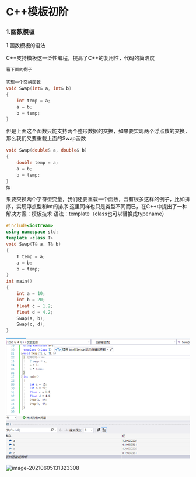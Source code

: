 # C++模板初阶

### 1.函数模板

1.函数模板的语法

C++支持模板这一泛性编程，提高了C++的复用性，代码的简洁度

```cpp
看下面的例子

实现一个交换函数
void Swap(int& a, int& b)
{
	int temp = a;
	a = b;
	b = temp;
}
```

但是上面这个函数只能支持两个整形数据的交换，如果要实现两个浮点数的交换，那么我们又要重载上面的Swap函数

```cpp
void Swap(double& a, double& b)
{
	double temp = a;
	a = b;
	b = temp;
}
如
```

果要交换两个字符型变量，我们还要重载一个函数，含有很多这样的例子，比如排序，实现浮点型和int的排序
这里同样也只是类型不同而已，在C++中提出了一种解决方案：模板技术
语法：template<class T>（class也可以替换成typename）

```cpp
#include<iostream>
using namespace std;
template <class T>
void Swap(T& a, T& b)
{
	T temp = a;
	a = b;
	b = temp;
}
int main()
{
	int a = 10;
	int b = 20;
	float c = 1.2;
	float d = 4.2;
	Swap(a, b);
	Swap(c, d);
}
```

![image-20210604093657400](https://raw.githubusercontent.com/qingyan520/Cloud_img/master/img/image-20210604093657400.png)

![image-20210605131323308](C:\Users\史金伟\AppData\Roaming\Typora\typora-user-images\image-20210605131323308.png)
